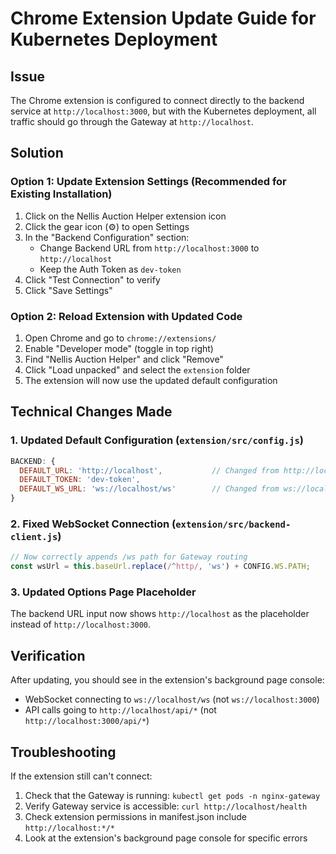 # Chrome Extension Update Guide for Kubernetes Deployment

## Issue
The Chrome extension is configured to connect directly to the backend service at `http://localhost:3000`, but with the Kubernetes deployment, all traffic should go through the Gateway at `http://localhost`.

## Solution

### Option 1: Update Extension Settings (Recommended for Existing Installation)
1. Click on the Nellis Auction Helper extension icon
2. Click the gear icon (⚙️) to open Settings
3. In the "Backend Configuration" section:
   - Change Backend URL from `http://localhost:3000` to `http://localhost`
   - Keep the Auth Token as `dev-token`
4. Click "Test Connection" to verify
5. Click "Save Settings"

### Option 2: Reload Extension with Updated Code
1. Open Chrome and go to `chrome://extensions/`
2. Enable "Developer mode" (toggle in top right)
3. Find "Nellis Auction Helper" and click "Remove"
4. Click "Load unpacked" and select the `extension` folder
5. The extension will now use the updated default configuration

## Technical Changes Made

### 1. Updated Default Configuration (`extension/src/config.js`)
```javascript
BACKEND: {
  DEFAULT_URL: 'http://localhost',           // Changed from http://localhost:3000
  DEFAULT_TOKEN: 'dev-token',
  DEFAULT_WS_URL: 'ws://localhost/ws'        // Changed from ws://localhost:3000
}
```

### 2. Fixed WebSocket Connection (`extension/src/backend-client.js`)
```javascript
// Now correctly appends /ws path for Gateway routing
const wsUrl = this.baseUrl.replace(/^http/, 'ws') + CONFIG.WS.PATH;
```

### 3. Updated Options Page Placeholder
The backend URL input now shows `http://localhost` as the placeholder instead of `http://localhost:3000`.

## Verification

After updating, you should see in the extension's background page console:
- WebSocket connecting to `ws://localhost/ws` (not `ws://localhost:3000`)
- API calls going to `http://localhost/api/*` (not `http://localhost:3000/api/*`)

## Troubleshooting

If the extension still can't connect:
1. Check that the Gateway is running: `kubectl get pods -n nginx-gateway`
2. Verify Gateway service is accessible: `curl http://localhost/health`
3. Check extension permissions in manifest.json include `http://localhost:*/*`
4. Look at the extension's background page console for specific errors